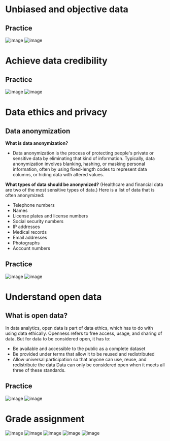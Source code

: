 # Unbiased and objective data
## Practice

![image](https://github.com/user-attachments/assets/0f232bc5-be93-437b-93ce-3a161c3944d0)
![image](https://github.com/user-attachments/assets/6a8e0f65-7aa1-48a7-9926-87907411b64a)

# Achieve data credibility
## Practice

![image](https://github.com/user-attachments/assets/31bd5d67-cd3f-48c2-b8f8-84980f129a8c)
![image](https://github.com/user-attachments/assets/7b995a1c-e668-4632-be1d-e282b4e7f5a4)

# Data ethics and privacy
## Data anonymization
**What is data anonymization?**
- Data anonymization is the process of protecting people's private or sensitive data by eliminating that kind of information. Typically, data anonymization involves blanking, hashing, or masking personal information, often by using fixed-length codes to represent data columns, or hiding data with altered values. 

**What types of data should be anonymized?** (Healthcare and financial data are two of the most sensitive types of data.)
Here is a list of data that is often anonymized:
- Telephone numbers
- Names
- License plates and license numbers
- Social security numbers
- IP addresses
- Medical records
- Email addresses
- Photographs
- Account numbers

## Practice

![image](https://github.com/user-attachments/assets/a49db922-bf8c-4c45-aa3d-f1a2656d8dac)
![image](https://github.com/user-attachments/assets/475c234c-5d3f-4b33-8353-e93ff0524ea8)

# Understand open data
## What is open data?
In data analytics, open data is part of data ethics, which has to do with using data ethically. Openness refers to free access, usage, and sharing of data. But for data to be considered open, it has to:
- Be available and accessible to the public as a complete dataset
- Be provided under terms that allow it to be reused and redistributed
- Allow universal participation so that anyone can use, reuse, and redistribute the data
Data can only be considered open when it meets all three of these standards. 
## Practice

![image](https://github.com/user-attachments/assets/688a2f96-851a-4c93-8d7f-1be89b64b22b)
![image](https://github.com/user-attachments/assets/4ad31dd0-b8bb-4e08-b887-c287713c430b)

# Grade assignment

![image](https://github.com/user-attachments/assets/833c779f-27df-4e10-8b2a-43b384aa4bc4)
![image](https://github.com/user-attachments/assets/e576eb69-1597-4af1-af9d-7fee80351143)
![image](https://github.com/user-attachments/assets/33d9a987-f269-46b1-bbf8-191c0f1a8c62)
![image](https://github.com/user-attachments/assets/14f5dba4-c599-421e-8e72-fde4c1993262)
![image](https://github.com/user-attachments/assets/fe14ebbc-4d96-4eb7-8fbf-3b73e19d06d0)


